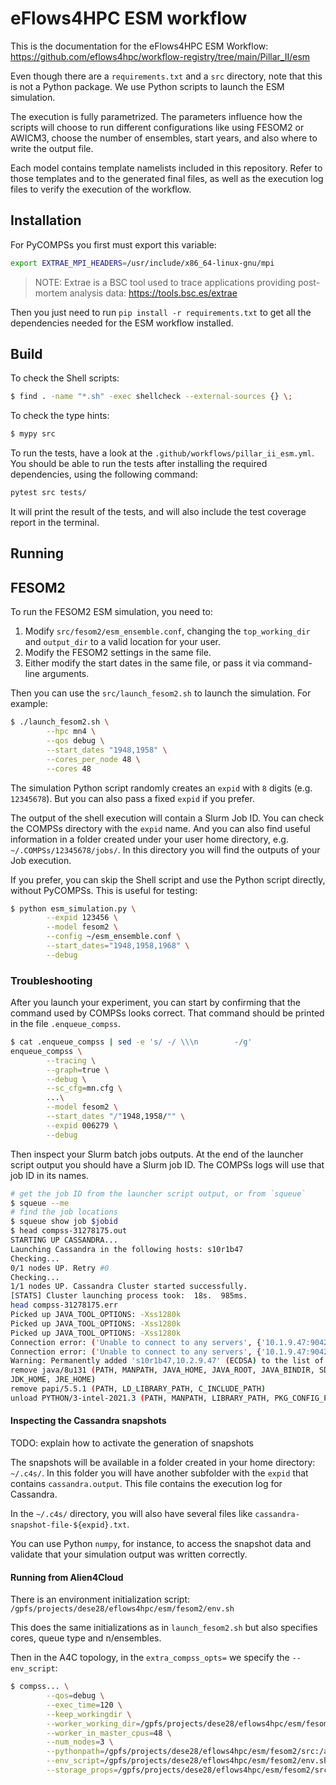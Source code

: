 # eFlows4HPC ESM workflow

This is the documentation for the eFlows4HPC ESM Workflow:
https://github.com/eflows4hpc/workflow-registry/tree/main/Pillar_II/esm

Even though there are a `requirements.txt` and a `src` directory,
note that this is not a Python package. We use Python scripts to
launch the ESM simulation.

The execution is fully parametrized. The parameters influence how
the scripts will choose to run different configurations like using
FESOM2 or AWICM3, choose the number of ensembles, start years, and
also where to write the output file.

Each model contains template namelists included in this repository.
Refer to those templates and to the generated final files, as well
as the execution log files to verify the execution of the workflow.

## Installation

For PyCOMPSs you first must export this variable:

```bash
export EXTRAE_MPI_HEADERS=/usr/include/x86_64-linux-gnu/mpi
```

> NOTE: Extrae is a BSC tool used to trace applications providing
> post-mortem analysis data: https://tools.bsc.es/extrae

Then you just need to run `pip install -r requirements.txt` to
get all the dependencies needed for the ESM workflow installed.

## Build

To check the Shell scripts:

```bash
$ find . -name "*.sh" -exec shellcheck --external-sources {} \;
```

To check the type hints:

```bash
$ mypy src
```

To run the tests, have a look at the `.github/workflows/pillar_ii_esm.yml`.
You should be able to run the tests after installing the required
dependencies, using the following command:

```bash
pytest src tests/
```

It will print the result of the tests, and will also include the test
coverage report in the terminal.

## Running

## FESOM2

To run the FESOM2 ESM simulation, you need to:

1. Modify `src/fesom2/esm_ensemble.conf`,
   changing the `top_working_dir` and `output_dir` to a valid
   location for your user.
2. Modify the FESOM2 settings in the same file.
3. Either modify the start dates in the same file, or pass it
   via command-line arguments.

Then you can use the `src/launch_fesom2.sh` to launch the simulation.
For example:

```bash
$ ./launch_fesom2.sh \
        --hpc mn4 \
        --qos debug \
        --start_dates "1948,1958" \
        --cores_per_node 48 \
        --cores 48
```

The simulation Python script randomly creates an `expid` with
`8` digits (e.g. `12345678`). But you can also pass a fixed `expid`
if you prefer.

The output of the shell execution will contain a Slurm Job ID.
You can check the COMPSs directory with the `expid` name. And
you can also find useful information in a folder created under
your user home directory, e.g. `~/.COMPSs/12345678/jobs/`.
In this directory you will find the outputs of your Job execution.

If you prefer, you can skip the Shell script and use the Python
script directly, without PyCOMPSs. This is useful for testing:

```bash
$ python esm_simulation.py \
        --expid 123456 \
        --model fesom2 \
        --config ~/esm_ensemble.conf \
        --start_dates="1948,1958,1968" \
        --debug
```

### Troubleshooting

After you launch your experiment, you can start by confirming that the
command used by COMPSs looks correct. That command should be printed in
the file `.enqueue_compss`.

```bash
$ cat .enqueue_compss | sed -e 's/ -/ \\\n        -/g'
enqueue_compss \
        --tracing \
        --graph=true \
        --debug \
        --sc_cfg=mn.cfg \
        ...\
        --model fesom2 \
        --start_dates "/"1948,1958/"" \
        --expid 006279 \
        --debug
```

Then inspect your Slurm batch jobs outputs. At the end of the launcher
script output you should have a Slurm job ID. The COMPSs logs will use
that job ID in its names.

```bash
# get the job ID from the launcher script output, or from `squeue`
$ squeue --me
# find the job locations
$ squeue show job $jobid
$ head compss-31278175.out
STARTING UP CASSANDRA...
Launching Cassandra in the following hosts: s10r1b47
Checking...
0/1 nodes UP. Retry #0
Checking...
1/1 nodes UP. Cassandra Cluster started successfully.
[STATS] Cluster launching process took:  18s.  985ms.
head compss-31278175.err
Picked up JAVA_TOOL_OPTIONS: -Xss1280k
Picked up JAVA_TOOL_OPTIONS: -Xss1280k
Picked up JAVA_TOOL_OPTIONS: -Xss1280k
Connection error: ('Unable to connect to any servers', {'10.1.9.47:9042': ConnectionRefusedError(111, "Tried connecting to [('10.1.9.47', 9042)]. Last error: Connection refused")})
Connection error: ('Unable to connect to any servers', {'10.1.9.47:9042': ConnectionRefusedError(111, "Tried connecting to [('10.1.9.47', 9042)]. Last error: Connection refused")})
Warning: Permanently added 's10r1b47,10.2.9.47' (ECDSA) to the list of known hosts.
remove java/8u131 (PATH, MANPATH, JAVA_HOME, JAVA_ROOT, JAVA_BINDIR, SDK_HOME,
JDK_HOME, JRE_HOME)
remove papi/5.5.1 (PATH, LD_LIBRARY_PATH, C_INCLUDE_PATH)
unload PYTHON/3-intel-2021.3 (PATH, MANPATH, LIBRARY_PATH, PKG_CONFIG_PATH,
```

#### Inspecting the Cassandra snapshots

TODO: explain how to activate the generation of snapshots

The snapshots will be available in a folder created in your
home directory: `~/.c4s/`. In this folder you will have another
subfolder with the `expid` that contains `cassandra.output`.
This file contains the execution log for Cassandra.

In the `~/.c4s/` directory, you will also have several files
like `cassandra-snapshot-file-${expid}.txt`.

You can use Python `numpy`, for instance, to access the snapshot
data and validate that your simulation output was written correctly.

#### Running from Alien4Cloud

There is an environment initialization script:
`/gpfs/projects/dese28/eflows4hpc/esm/fesom2/env.sh`

This does the same initializations as in `launch_fesom2.sh`
but also specifies cores, queue type and n/ensembles.

Then in the A4C topology, in the `extra_compss_opts=`
we specify the `--env_script`:

```bash
$ compss... \
        --qos=debug \
        --exec_time=120 \
        --keep_workingdir \
        --worker_working_dir=/gpfs/projects/dese28/eflows4hpc/esm/fesom2/src \
        --worker_in_master_cpus=48 \
        --num_nodes=3 \
        --pythonpath=/gpfs/projects/dese28/eflows4hpc/esm/fesom2/src:/apps/HECUBA/2.1_intel/compss \
        --env_script=/gpfs/projects/dese28/eflows4hpc/esm/fesom2/env.sh \
        --storage_props=/gpfs/projects/dese28/eflows4hpc/esm/fesom2/src/hecuba_lib/storage_props.cfg --storage_home=/apps/HECUBA/2.1_intel/compss
```
